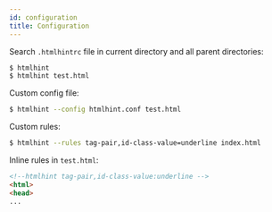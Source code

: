 ```yaml
---
id: configuration
title: Configuration
---
```


Search `.htmlhintrc` file in current directory and all parent directories:

```sh
$ htmlhint
$ htmlhint test.html
```

Custom config file:

```sh
$ htmlhint --config htmlhint.conf test.html
```

Custom rules:

```sh
$ htmlhint --rules tag-pair,id-class-value=underline index.html
```

Inline rules in `test.html`:

<!-- prettier-ignore -->
```html
<!--htmlhint tag-pair,id-class-value:underline -->
<html>
<head>
...
```

